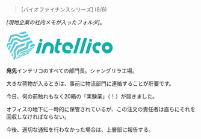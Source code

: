 > [バイオファイナンスシリーズ] (8/6) 

*[現地企業の社内メモが入ったフォルダ]*。

![IntelliCo](/resources/lore/intellico1.png)

**宛先**インテリコのすべての部門長。シャングリラ工場。

大きな荷物が入るときは、事前に物流部門に連絡することが肝要です。

今日、何の前触れもなく20箱の「実験薬」（！）が届きました。

オフィスの地下に一時的に保管されているが、この注文の責任者は直ちにそれを回収しなければならない。

今後、適切な通知を行わなかった場合は、上層部に報告する。

